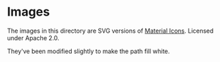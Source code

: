 # Images

The images in this directory are SVG versions of [Material Icons](https://fonts.google.com/icons).  Licensed under Apache 2.0.

They've been modified slightly to make the path fill white.